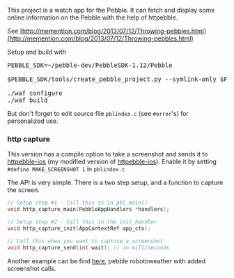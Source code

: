 This project is a watch app for the Pebble. It can fetch and display some online information on the Pebble with the help of httpebble. 

See [http://memention.com/blog/2013/07/12/Throwing-pebbles.html](http://memention.com/blog/2013/07/12/Throwing-pebbles.html)

Setup and build with

<pre>
PEBBLE_SDK=~/pebble-dev/PebbleSDK-1.12/Pebble

$PEBBLE_SDK/tools/create_pebble_project.py --symlink-only $PEBBLE_SDK/sdk/ .

./waf configure
./waf build
</pre>

But don't forget to edit source file `pblindex.c` (see `#error`'s) for personalized use.

### http capture ###

This version has a compile option to take a screenshot and sends it to [httpebble-ios](https://github.com/epatel/httpebble-ios) (my modified version of [httpebble-ios](https://github.com/Katharine/httpebble-ios)). Enable it by setting `#define MAKE_SCREENSHOT 1` in `pblindex.c`

The API is very simple. There is a two step setup, and a function to capture the screen.

```c
// Setup step #1 - Call this is in pbl_main()
void http_capture_main(PebbleAppHandlers *handlers);

// Setup step #2 - Call this in the init_handler
void http_capture_init(AppContextRef app_ctx);

// Call this when you want to capture a screenshot
void http_capture_send(int wait); // in milliseconds
```

Another example can be find [here](https://github.com/epatel/pebble-robotoweather/tree/http_capture), pebble robotoweather with added screenshot calls.
